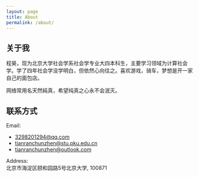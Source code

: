 ```yaml
---
layout: page
title: About
permalink: /about/
---
```


## 关于我

程昊，现为北京大学社会学系社会学专业大四本科生，主要学习领域为计算社会学。学了四年社会学没学明白，但依然心向往之。喜欢游戏，骑车，梦想是开一家自己的面包店。

网络常用名天然純真，希望纯真之心永不会泯灭。

## 联系方式

Email:
- 3298201294@qq.com
- tianranchunzhen@stu.pku.edu.cn
- tianranchunzhen@outlook.com

Address:  
北京市海淀区颐和园路5号北京大学, 100871
